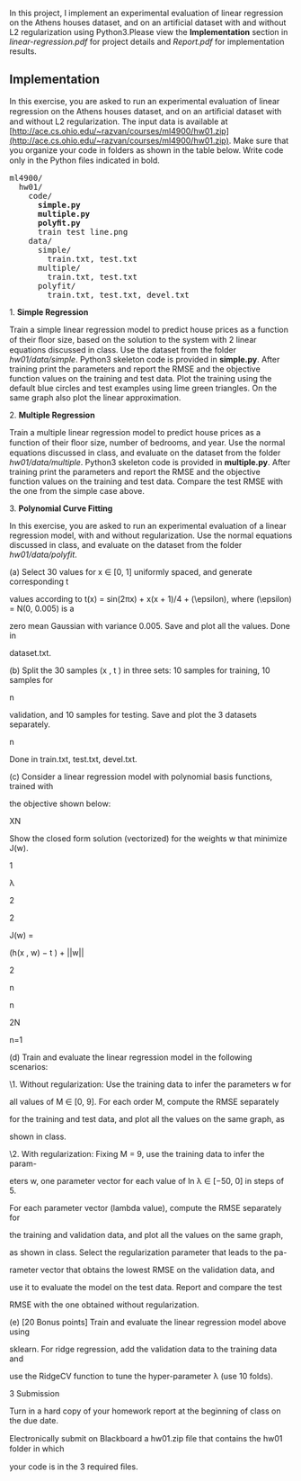 In this project, I implement an experimental evaluation of linear regression on the
Athens houses dataset, and on an artificial dataset with and without L2 regularization using Python3.Please view the **Implementation** section in *linear-regression.pdf* for project details and *Report.pdf* for implementation results.

## Implementation

In this exercise, you are asked to run an experimental evaluation of linear regression on the Athens houses dataset, 
and on an artiﬁcial dataset with and without L2 regularization. The input data is available at [http://ace.cs.ohio.edu/~razvan/courses/ml4900/hw01.zip](http://ace.cs.ohio.edu/~razvan/courses/ml4900/hw01.zip).
Make sure that you organize your code in folders as shown in the table below. Write code only in the Python ﬁles 
indicated in bold.

<pre>
ml4900/
  hw01/
    code/
      <b>simple.py
      multiple.py
      polyﬁt.py</b>
      train test line.png
    data/
      simple/
        train.txt, test.txt
      multiple/
        train.txt, test.txt
      polyfit/
        train.txt, test.txt, devel.txt
</pre>

1\. **Simple Regression**

Train a simple linear regression model to predict house prices as a function of their
ﬂoor size, based on the solution to the system with 2 linear equations discussed in
class. Use the dataset from the folder *hw01/data/simple*. Python3 skeleton code is
provided in **simple.py**. After training print the parameters and report the RMSE and
the objective function values on the training and test data. Plot the training using the
default blue circles and test examples using lime green triangles. On the same graph
also plot the linear approximation.

2\. **Multiple Regression** 

Train a multiple linear regression model to predict house prices as a function of their
ﬂoor size, number of bedrooms, and year. Use the normal equations discussed in class,
and evaluate on the dataset from the folder *hw01/data/multiple*. Python3 skeleton
code is provided in **multiple.py**. After training print the parameters and report the
RMSE and the objective function values on the training and test data. Compare the
test RMSE with the one from the simple case above.

3\. **Polynomial Curve Fitting**

In this exercise, you are asked to run an experimental evaluation of a linear regression
model, with and without regularization. Use the normal equations discussed in class,
and evaluate on the dataset from the folder *hw01/data/polyfit*.

(a) Select 30 values for x ∈ [0, 1] uniformly spaced, and generate corresponding t

values according to t(x) = sin(2πx) + x(x + 1)/4 + \(\epsilon\), where \(\epsilon\) = N(0, 0.005) is a





zero mean Gaussian with variance 0.005. Save and plot all the values. Done in

dataset.txt.

(b) Split the 30 samples (x , t ) in three sets: 10 samples for training, 10 samples for

n

validation, and 10 samples for testing. Save and plot the 3 datasets separately.

n

Done in train.txt, test.txt, devel.txt.

(c) Consider a linear regression model with polynomial basis functions, trained with

the objective shown below:

XN

Show the closed form solution (vectorized) for the weights w that minimize J(w).

1

λ

2

2

J(w) =

(h(x , w) − t ) + ||w||

2

n

n

2N

n=1

(d) Train and evaluate the linear regression model in the following scenarios:

\1. Without regularization: Use the training data to infer the parameters w for

all values of M ∈ [0, 9]. For each order M, compute the RMSE separately

for the training and test data, and plot all the values on the same graph, as

shown in class.

\2. With regularization: Fixing M = 9, use the training data to infer the param-

eters w, one parameter vector for each value of ln λ ∈ [−50, 0] in steps of 5.

For each parameter vector (lambda value), compute the RMSE separately for

the training and validation data, and plot all the values on the same graph,

as shown in class. Select the regularization parameter that leads to the pa-

rameter vector that obtains the lowest RMSE on the validation data, and

use it to evaluate the model on the test data. Report and compare the test

RMSE with the one obtained without regularization.

(e) [20 Bonus points] Train and evaluate the linear regression model above using

sklearn. For ridge regression, add the validation data to the training data and

use the RidgeCV function to tune the hyper-parameter λ (use 10 folds).

3 Submission

Turn in a hard copy of your homework report at the beginning of class on the due date.

Electronically submit on Blackboard a hw01.zip ﬁle that contains the hw01 folder in which

your code is in the 3 required ﬁles.
